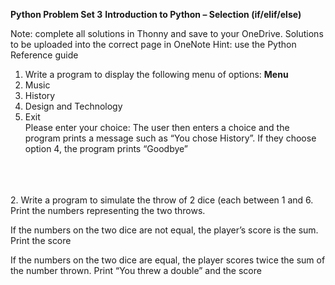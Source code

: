 **Python Problem Set 3**
**Introduction to Python – Selection (if/elif/else)**

Note: complete all solutions in Thonny and save to your OneDrive. Solutions to be uploaded into the correct page in OneNote
Hint: use the Python Reference guide

1.	Write a program to display the following menu of options:
**Menu**
1.	Music
2.	History
3.	Design and Technology
4.	Exit\
Please enter your choice:
The user then enters a choice and the program prints a message such as “You chose History”. If they choose option 4, the program prints “Goodbye”<br>

\
\
\
2.	Write a program to simulate the throw of 2 dice (each between 1 and 6.  Print the numbers representing the two throws.

If the numbers on the two dice are not equal, the player’s score is the sum. Print the score

If the numbers on the two dice are equal, the player scores twice the sum of the number thrown. Print “You threw a double” and the score
